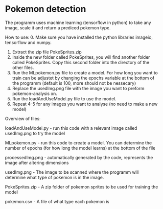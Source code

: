 # Pokemon detection
The programm uses machine learning (tensorflow in python) to take any image, scale it and return a prediced pokemon type. 

How to use:
0. Make sure you have installed the python libraries imageio, tensorflow and numpy.
1. Extract the zip file PokeSprites.zip
2. Inside the new folder called PokeSprites, you will find another folder called PokeSprites. Copy this second folder into the directory of the other files. 
3. Run the MLpokemon.py file to create a model. For how long you want to train can be adjustet by changing the epochs variable at the bottom of the programm (default is 100, more should not be nessecary)
4. Replace the usedImg.png file with the image you want to preform pokemon-analysis on.
5. Run the loadAndUseModel.py file to use the model. 
6. Repeat 4-5 for any images you want to analyse (no need to make a new model)


Overview of files:

loadAndUseModel.py - run this code with a relevant image called usedImg.png to try the model

MLpokemon.py - run this code to create a model. You can determine the number of epochs (for how long the model learns) at the bottom of the file

processedImg.png - automatically generated by the code, represents the image after altering dimensions

usedImg.png - The image to be scanned where the programm will determine what type of pokemon is in the image.

PokeSprites.zip - A zip folder of pokemon sprites to be used for training the model

pokemon.csv - A file of what type each pokemon is
